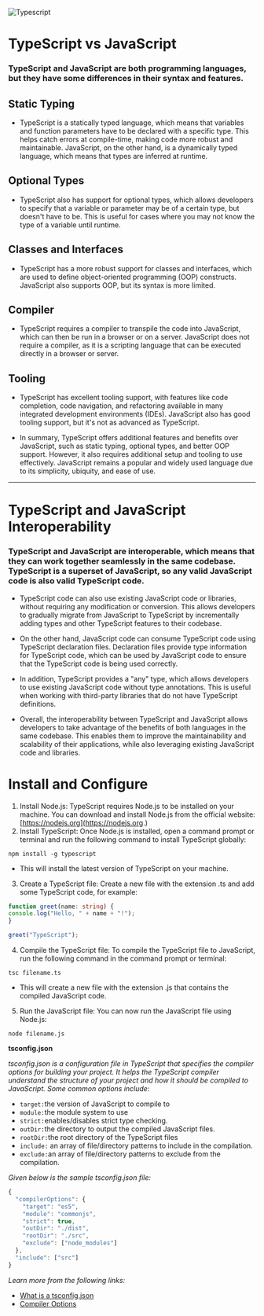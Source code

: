 ![Typescript](https://res.cloudinary.com/suberiq/image/upload/v1683829115/MASTER_TYPESCRIPT_1_jbzjr2.png)

# TypeScript vs JavaScript
 
### TypeScript and JavaScript are both programming languages, but they have some differences in their syntax and features.

## Static Typing

- TypeScript is a statically typed language, which means that variables and function parameters have to be declared with a specific type. This helps catch errors at compile-time, making code more robust and maintainable. JavaScript, on the other hand, is a dynamically typed language, which means that types are inferred at runtime.

## Optional Types

- TypeScript also has support for optional types, which allows developers to specify that a variable or parameter may be of a certain type, but doesn't have to be. This is useful for cases where you may not know the type of a variable until runtime.

## Classes and Interfaces

- TypeScript has a more robust support for classes and interfaces, which are used to define object-oriented programming (OOP) constructs. JavaScript also supports OOP, but its syntax is more limited.

## Compiler

- TypeScript requires a compiler to transpile the code into JavaScript, which can then be run in a browser or on a server. JavaScript does not require a compiler, as it is a scripting language that can be executed directly in a browser or server.

## Tooling

- TypeScript has excellent tooling support, with features like code completion, code navigation, and refactoring available in many integrated development environments (IDEs). JavaScript also has good tooling support, but it's not as advanced as TypeScript.

- In summary, TypeScript offers additional features and benefits over JavaScript, such as static typing, optional types, and better OOP support. However, it also requires additional setup and tooling to use effectively. JavaScript remains a popular and widely used language due to its simplicity, ubiquity, and ease of use.
---

# TypeScript and JavaScript Interoperability

### TypeScript and JavaScript are interoperable, which means that they can work together seamlessly in the same codebase. TypeScript is a superset of JavaScript, so any valid JavaScript code is also valid TypeScript code.

- TypeScript code can also use existing JavaScript code or libraries, without requiring any modification or conversion. This allows developers to gradually migrate from JavaScript to TypeScript by incrementally adding types and other TypeScript features to their codebase.

- On the other hand, JavaScript code can consume TypeScript code using TypeScript declaration files. Declaration files provide type information for TypeScript code, which can be used by JavaScript code to ensure that the TypeScript code is being used correctly.

- In addition, TypeScript provides a "any" type, which allows developers to use existing JavaScript code without type annotations. This is useful when working with third-party libraries that do not have TypeScript definitions.

- Overall, the interoperability between TypeScript and JavaScript allows developers to take advantage of the benefits of both languages in the same codebase. This enables them to improve the maintainability and scalability of their applications, while also leveraging existing JavaScript code and libraries.

# Install and Configure

1. Install Node.js: TypeScript requires Node.js to be installed on your machine. You can download and install Node.js from the official website: [https://nodejs.org](https://nodejs.org.)
2. Install TypeScript: Once Node.js is installed, open a command prompt or terminal and run the following command to install TypeScript globally:

`
npm install -g typescript
`
- This will install the latest version of TypeScript on your machine.

3. Create a TypeScript file: Create a new file with the extension .ts and add some TypeScript code, for example:

```typescript
function greet(name: string) {
console.log("Hello, " + name + "!");
}

greet("TypeScript");
```
4. Compile the TypeScript file: To compile the TypeScript file to JavaScript, run the following command in the command prompt or terminal:

`
tsc filename.ts
`
- This will create a new file with the extension .js that contains the compiled JavaScript code.

5. Run the JavaScript file: You can now run the JavaScript file using Node.js:

```
node filename.js

```

**tsconfig.json**

*tsconfig.json is a configuration file in TypeScript that specifies the compiler options for building your project. It helps the TypeScript compiler understand the structure of your project and how it should be compiled to JavaScript. Some common options include:*

- `target:`the version of JavaScript to compile to
- `module:`the module system to use
- `strict:`enables/disables strict type checking.
- `outDir:`the directory to output the compiled JavaScript files.
- `rootDir:`the root directory of the TypeScript files
- `include:` an array of file/directory patterns to include in the compilation.
- `exclude:`an array of file/directory patterns to exclude from the compilation.

*Given below is the sample tsconfig.json file:*
```typescript
{
  "compilerOptions": {
    "target": "es5",
    "module": "commonjs",
    "strict": true,
    "outDir": "./dist",
    "rootDir": "./src",
    "exclude": ["node_modules"]
  },
  "include": ["src"]
}
```
*Learn more from the following links:*
- [What is a tsconfig.json](https://www.typescriptlang.org/docs/handbook/tsconfig-json.html#handbook-content)
- [Compiler Options](https://www.typescriptlang.org/docs/handbook/compiler-options.html)
